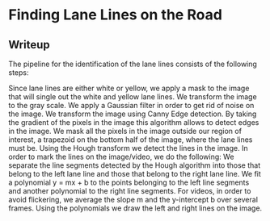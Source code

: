 # **Finding Lane Lines on the Road** 

## Writeup

The pipeline for the identification of the lane lines consists of the following steps:

Since lane lines are either white or yellow, we apply a mask to the image that will single out the white and yellow lane lines.
We transform the image to the gray scale.
We apply a Gaussian filter in order to get rid of noise on the image.
We transform the image using Canny Edge detection. By taking the gradient of the pixels in the image this algorithm allows to detect edges in the image.
We mask all the pixels in the image outside our region of interest, a trapezoid on the bottom half of the image, where the lane lines must be.
Using the Hough transform we detect the lines in the image.
In order to mark the lines on the image/video, we do the following:
We separate the line segments detected by the Hough algorithm into those that belong to the left lane line and those that belong to the right lane line.
We fit a polynomial y = mx + b to the points belonging to the left line segments and another polynomial to the right line segments.
For videos, in order to avoid flickering, we average the slope m and the y-intercept b over several frames.
Using the polynomials we draw the left and right lines on the image.






